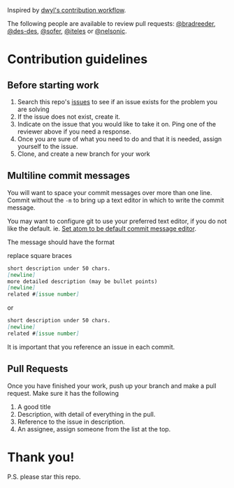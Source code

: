 Inspired by [dwyl's contribution workflow](https://www.github.com/dwyl/contributing).

The following people are available to review pull requests: [@bradreeder](https://github.com/bradreeder), [@des-des](https://github.com/des-des), [@sofer](https://github.com/sofer), [@iteles](https://github.com/iteles) or [@nelsonic](https://github.com/nelsonic).

# Contribution guidelines

## Before starting work

 1. Search this repo's [issues](https://www.github.com/foundersandcoders/master-reference/issues) to see if an issue exists for the problem you are solving
 2. If the issue does not exist, create it.
 3. Indicate on the issue that you would like to take it on. Ping one of the reviewer above if you need a response.
 4. Once you are sure of what you need to do and that it is needed, assign yourself to the issue.
 5. Clone, and create a new branch for your work

## Multiline commit messages

You will want to space your commit messages over more than one line. Commit without the `-m` to bring up a text editor in which to write the commit message.

You may want to configure git to use your preferred text editor, if you do not like the default. ie. [Set atom to be default commit message editor](https://help.github.com/articles/associating-text-editors-with-git/#using-atom-as-your-editor).

The message should have the format

replace square braces
```md
short description under 50 chars.
[newline]
more detailed description (may be bullet points)
[newline]
related #[issue number]
```
or
```md
short description under 50 chars.
[newline]
related #[issue number]
```

It is important that you reference an issue in each commit.

## Pull Requests

Once you have finished your work, push up your branch and make a pull request. Make sure it has the following

  1. A good title
  2. Description, with detail of everything in the pull.
  3. Reference to the issue in description.
  4. An assignee, assign someone from the list at the top.

# Thank you!

P.S. please star this repo.
